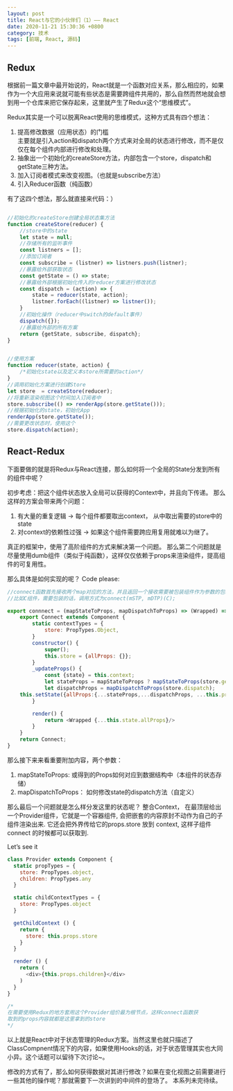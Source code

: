 ```yaml
---
layout: post
title: React与它的小伙伴们（1）—— React
date: 2020-11-21 15:30:36 +0800
category: 技术
tags: [前端, React, 源码]
---
```


## Redux
根据前一篇文章中最开始说的，React就是一个函数对应关系，那么相应的，如果作为一个大应用来说就可能有些状态是需要跨组件共用的，那么自然而然地就会想到用一个仓库来把它保存起来，这里就产生了Redux这个“思维模式”。

Redux其实是一个可以脱离React使用的思维模式，这种方式具有四个想法：
1. 提高修改数据（应用状态）的门槛  
主要就是引入action和dispatch两个方式来对全局的状态进行修改，而不是仅仅在每个组件内部进行修改和处理。
2. 抽象出一个初始化的createStore方法，内部包含一个store，dispatch和getState三种方法。
3. 加入订阅者模式来改变视图。（也就是subscribe方法）
4. 引入Reducer函数（纯函数）

有了这四个想法，那么就直接来代码：）

```JavaScript

//初始化的createStore创建全局状态集方法
function createStore(reducer) {
	//store中的state
	let state = null;
	//存储所有的监听事件
	const listners = [];
	//添加订阅者
	const subscribe = (listner) => listners.push(listner);
	//暴露给外部获取状态
	const getState = () => state;
	//暴露给外部根据初始化传入的reducer方案进行修改状态
	const dispatch = (action) => {
		state = reducer(state, action);
		listner.forEach((listner) => listner());
	}
	//初始化操作（reducer中switch的default事件）
	dispatch({});
	//暴露给外部的所有方案
	return {getState, subscribe, dispatch};
}


//使用方案
function reducer(state, action) {
	/*初始化state以及定义本store所需要的action*/
}
//调用初始化方案进行创建Store
let store  = createStore(reducer);
//将重新渲染视图这个时间加入订阅者中
store.subscribe(() => renderApp(store.getState()));
//根据初始化的state，初始化App
renderApp(store.getState());
//需要更改状态时，使用这个
store.dispatch(action);
```


## React-Redux
下面要做的就是将Redux与React连接，那么如何将一个全局的State分发到所有的组件中呢？

初步考虑：把这个组件状态放入全局可以获得的Context中，并且向下传递。
那么这样的方案会带来两个问题：
1. 有大量的重复逻辑  -> 每个组件都要取出context， 从中取出需要的store中的state
2. 对context的依赖性过强 -> 如果这个组件需要跨应用复用就难以为继了。

真正的框架中，使用了高阶组件的方式来解决第一个问题。
那么第二个问题就是尽量使用dumb组件（类似于纯函数），这样仅仅依赖于props来渲染组件，提高组件的可复用性。

那么具体是如何实现的呢？
Code please:

```JavaScript
//connect函数首先接收两个map对应的方法，并且返回一个接收需要被包装组件作为参数的包装方法，并且return出去
//比如C组件，需要包装的话，调用方式为connect(mSTP, mDTP)(C);

export connnect = (mapStateToProps, mapDispatchToProps) => (Wrapped) => {
	export Connect extends Component {
		static contextTypes = {
			store: PropTypes.Object,
		}	
		constructor() {
			super();
			this.store = {allProps: {}};
		}
		_updateProps() {
			const {state} = this.context;
			let stateProps = mapStateToProps ? mapStateToProps(store.getState) : this.props;
			let dispatchProps = mapDispatchToProps(store.dispatch);
	this.setState({allProps:{...stateProps,...dispatchProps, ...this.props}});
		}

		render() {
			return <Wrapped {...this.state.allProps}/>	
		}
	}
	return Connect;
}
```

那么接下来来看重要附加内容，两个参数：
1. mapStateToProps: 或得到的Props如何对应到数据结构中（本组件的状态存储）
2. mapDispatchToProps： 如何修改state的dispatch方法（自定义）

那么最后一个问题就是怎么样分发这里的状态呢？
整合Context， 在最顶层给出一个Provider组件，它就是一个容器组件, 会把嵌套的内容原封不动作为自己的子组件渲染出来. 它还会把外界传给它的props.store 放到 context, 这样子组件 connect 的时候都可以获取到.

Let’s see it

```javascript
class Provider extends Component {
  static propTypes = {
    store: PropTypes.object,
    children: PropTypes.any
  }

  static childContextTypes = {
    store: PropTypes.object
  }

  getChildContext () {
    return {
      store: this.props.store
    }
  }

  render () {
    return (
      <div>{this.props.children}</div>
    )
  }
}

/*
在需要使用Redux的地方套用这个Provider组价最为根节点，这样connect函数获
取到的props内容就都是这里拿到的store
*/
```

以上就是React中对于状态管理的Redux方案。当然这里也就只描述了ClassCompnent情况下的内容，如果使用Hooks的话，对于状态管理其实也大同小异。这个话题可以留待下次讨论~。

修改的方式有了，那么如何获得数据对其进行修改？如果在变化视图之前需要进行一些其他的操作呢？那就需要下一次讲到的中间件的登场了。
本系列未完待续。

